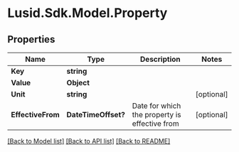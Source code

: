 # Lusid.Sdk.Model.Property
## Properties

Name | Type | Description | Notes
------------ | ------------- | ------------- | -------------
**Key** | **string** |  | 
**Value** | **Object** |  | 
**Unit** | **string** |  | [optional] 
**EffectiveFrom** | **DateTimeOffset?** | Date for which the property is effective from | [optional] 

[[Back to Model list]](../README.md#documentation-for-models) [[Back to API list]](../README.md#documentation-for-api-endpoints) [[Back to README]](../README.md)

